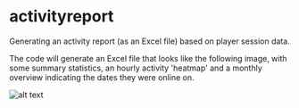 # activityreport
Generating an activity report (as an Excel file) based on player session data.

The code will generate an Excel file that looks like the following image, with some summary statistics, an hourly activity 'heatmap' and a monthly overview indicating the dates they were online on.

![alt text](https://i.imgur.com/4WzcVqa.png)
